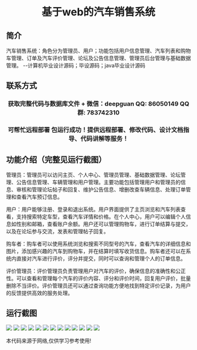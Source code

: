<p><h1 align="center">基于web的汽车销售系统</h1></p>

## 简介
汽车销售系统：角色分为管理员、用户；功能包括用户信息管理、汽车列表和购物车管理、订单及汽车评价管理、论坛及公告信息管理、管理员后台管理与基础数据管理。    --计算机毕业设计源码；毕设源码；java毕业设计源码


## 联系方式
<p><h3 align="center">获取完整代码与数据库文件 + 微信：deepguan QQ: 86050149 QQ群: 783742310</h3></p>
<p><h3 align="center">可帮忙远程部署 包运行成功！提供远程部署、修改代码、设计文档指导、代码讲解等服务！</h3></p>

## 功能介绍（完整见运行截图）
管理员：管理员可以访问主页、个人中心、管理员管理、基础数据管理、论坛管理、公告信息管理、车辆管理和用户管理。主要功能包括管理用户和管理员的信息、审核和管理论坛帖子和回复、维护公告信息、增删改查车辆信息、处理订单管理和查看汽车预订信息。

用户：用户能够注册、登录和退出系统。用户界面提供了主页浏览和汽车列表查看，支持搜索特定车型，查看汽车详情和价格。在个人中心，用户可以编辑个人信息如性别和邮箱，查看账户余额。用户还可以管理购物车，进行订单结算与提交，以及在论坛参与交流，发表和管理帖子回复。

购车者：购车者可以使用系统浏览和搜索不同型号的汽车，查看汽车的详细信息和图片，添加感兴趣的汽车到购物车，并在结算时填写收货信息。购车者还可以在系统内直接对汽车进行评价，评分并提交，同时可以查询和管理个人的订单信息。

评价管理员：评价管理员负责管理用户对汽车的评价，确保信息的准确性和公正性。可以查看和管理每个汽车的评价内容、评分和评价时间，回复用户评价，批量删除不当评价。评价管理员还可以通过查询功能方便地找到特定评价记录，为用户的反馈提供高效的服务处理。


## 运行截图
![](img/001.jpg)
![](img/002.jpg)
![](img/003.jpg)
![](img/004.jpg)
![](img/005.jpg)
![](img/006.jpg)
![](img/007.jpg)
![](img/008.jpg)
![](img/009.jpg)
![](img/010.jpg)
![](img/011.jpg)
![](img/012.jpg)
![](img/013.jpg)

<p>本代码来源于网络,仅供学习参考使用!</p>
